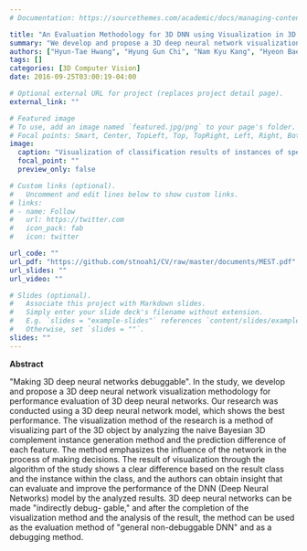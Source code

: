 ```yaml
---
# Documentation: https://sourcethemes.com/academic/docs/managing-content/

title: "An Evaluation Methodology for 3D DNN using Visualization in 3D Data Classification"
summary: "We develop and propose a 3D deep neural network visualization methodology for performance evaluation of 3D deep neural networks."
authors: ["Hyun-Tae Hwang", "Hyung Gun Chi", "Nam Kyu Kang", "Hyeon Bae Kong", "Jiaqi Lu", "Hyungseok Ohk", "Soo-Hong Lee"]
tags: []
categories: [3D Computer Vision]
date: 2016-09-25T03:00:19-04:00

# Optional external URL for project (replaces project detail page).
external_link: ""

# Featured image
# To use, add an image named `featured.jpg/png` to your page's folder.
# Focal points: Smart, Center, TopLeft, Top, TopRight, Left, Right, BottomLeft, Bottom, BottomRight.
image:
  caption: "Visualization of classification results of instances of specific classes (with ID on ShapeNet)"
  focal_point: ""
  preview_only: false

# Custom links (optional).
#   Uncomment and edit lines below to show custom links.
# links:
# - name: Follow
#   url: https://twitter.com
#   icon_pack: fab
#   icon: twitter

url_code: ""
url_pdf: "https://github.com/stnoah1/CV/raw/master/documents/MEST.pdf"
url_slides: ""
url_video: ""

# Slides (optional).
#   Associate this project with Markdown slides.
#   Simply enter your slide deck's filename without extension.
#   E.g. `slides = "example-slides"` references `content/slides/example-slides.md`.
#   Otherwise, set `slides = ""`.
slides: ""
---
```

**Abstract**

"Making 3D deep neural networks debuggable". In the study, we develop and propose a 3D deep neural network visualization methodology for performance evaluation of 3D deep neural networks. Our research was conducted using a 3D deep neural network model, which shows the best performance. The visualization method of the research is a method of visualizing part of the 3D object by analyzing the naive Bayesian 3D complement instance generation method and the prediction difference of each feature. The method emphasizes the influence of the network in the process of making decisions. The result of visualization through the algorithm of the study shows a clear difference based on the result class and the instance within the class, and the authors can obtain insight that can evaluate and improve the performance of the DNN (Deep Neural Networks) model by the analyzed results. 3D deep neural networks can be made "indirectly debug- gable," and after the completion of the visualization method and the analysis of the result, the method can be used as the evaluation method of "general non-debuggable DNN" and as a debugging method.
